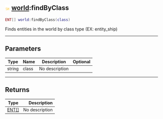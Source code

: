 ## ![shared](../../.gitbook/assets/shared.png) [world](world):findByClass

```lua
ENT[] world:findByClass(class)
```

Finds entities in the world by class type (EX: entity_ship)

------
## Parameters

| Type   | Name | Description | Optional |
| ------ | ---- | ----------- | -------: |
| string | class | No description |  |


------
## Returns

| Type   | Description |
| ------ | ----------: |
| [ENT[]](ent[]) | No description |

